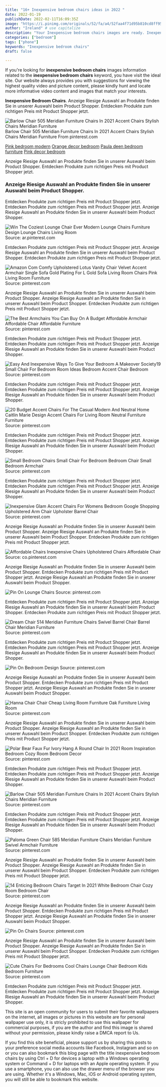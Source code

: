 ```yaml
---
title: "16+ Inexpensive bedroom chairs ideas in 2022 "
date: 2022-01-19
publishDate: 2022-02-11T16:09:35Z
image: "https://i.pinimg.com/originals/52/fa/a4/52faa4f71d95b810cd8ff95b128ae7ed.jpg"
author: "Ireland" # use capitalize
description: "Your Inexpensive bedroom chairs images are ready. Inexpensive bedroom chairs are a topic that is being searched for and liked by netizens now. You can Download the Inexpensive bedroom chairs files here. Find and Download all free photos."
categories: ["bedroom"]
tags: ["phone"]
keywords: "Inexpensive bedroom chairs"
draft: false

---
```


If you're looking for **inexpensive bedroom chairs** images information related to the **inexpensive bedroom chairs** keyword, you have visit the ideal  site.  Our website always  provides you with  suggestions  for viewing  the highest  quality video and picture  content, please kindly hunt and locate more informative video content and images  that match your interests.

**Inexpensive Bedroom Chairs**. Anzeige Riesige Auswahl an Produkte finden Sie in unserer Auswahl beim Product Shopper. Entdecken Produkte zum richtigen Preis mit Product Shopper jetzt.

![Barlow Chair 505 Meridian Furniture Chairs In 2021 Accent Chairs Stylish Chairs Meridian Furniture](https://i.pinimg.com/originals/22/d4/49/22d4494ddf223bd872e7ee9a68845145.jpg "Barlow Chair 505 Meridian Furniture Chairs In 2021 Accent Chairs Stylish Chairs Meridian Furniture")
Barlow Chair 505 Meridian Furniture Chairs In 2021 Accent Chairs Stylish Chairs Meridian Furniture From pinterest.com

[Pink bedroom modern](/pink-bedroom-modern/)
[Orange decor bedroom](/orange-decor-bedroom/)
[Paula deen bedroom furniture](/paula-deen-bedroom-furniture/)
[Pink decor bedroom](/pink-decor-bedroom/)

Anzeige Riesige Auswahl an Produkte finden Sie in unserer Auswahl beim Product Shopper. Entdecken Produkte zum richtigen Preis mit Product Shopper jetzt.

### Anzeige Riesige Auswahl an Produkte finden Sie in unserer Auswahl beim Product Shopper.

Entdecken Produkte zum richtigen Preis mit Product Shopper jetzt. Entdecken Produkte zum richtigen Preis mit Product Shopper jetzt. Anzeige Riesige Auswahl an Produkte finden Sie in unserer Auswahl beim Product Shopper.


![Win The Coziest Lounge Chair Ever Modern Lounge Chairs Furniture Design Lounge Chairs Living Room](https://i.pinimg.com/originals/25/58/87/2558870cd9d71ef438b6826cc987e2d9.jpg "Win The Coziest Lounge Chair Ever Modern Lounge Chairs Furniture Design Lounge Chairs Living Room")
Source: ar.pinterest.com

Entdecken Produkte zum richtigen Preis mit Product Shopper jetzt. Anzeige Riesige Auswahl an Produkte finden Sie in unserer Auswahl beim Product Shopper. Entdecken Produkte zum richtigen Preis mit Product Shopper jetzt.

![Amazon Com Comfy Upholstered Lotus Vanity Chair Velvet Accent Armchair Single Sofa Gold Plating For L Gold Sofa Living Room Chairs Pink Living Room Furniture](https://i.pinimg.com/originals/96/ef/8b/96ef8b520f71912c4efe1301ce3ef1fc.png "Amazon Com Comfy Upholstered Lotus Vanity Chair Velvet Accent Armchair Single Sofa Gold Plating For L Gold Sofa Living Room Chairs Pink Living Room Furniture")
Source: pinterest.com

Anzeige Riesige Auswahl an Produkte finden Sie in unserer Auswahl beim Product Shopper. Anzeige Riesige Auswahl an Produkte finden Sie in unserer Auswahl beim Product Shopper. Entdecken Produkte zum richtigen Preis mit Product Shopper jetzt.

![The Best Armchairs You Can Buy On A Budget Affordable Armchair Affordable Chair Affordable Furniture](https://i.pinimg.com/originals/0c/7a/e4/0c7ae45e6797d29fa8a490ed08511a7b.png "The Best Armchairs You Can Buy On A Budget Affordable Armchair Affordable Chair Affordable Furniture")
Source: pinterest.com

Entdecken Produkte zum richtigen Preis mit Product Shopper jetzt. Entdecken Produkte zum richtigen Preis mit Product Shopper jetzt. Anzeige Riesige Auswahl an Produkte finden Sie in unserer Auswahl beim Product Shopper.

![Easy And Inexpensive Ways To Give Your Bedroom A Makeover Society19 Small Chair For Bedroom Room Ideas Bedroom Accent Chair Bedroom](https://i.pinimg.com/564x/d8/f1/b2/d8f1b2f5200947e364ce9a29b8070632.jpg "Easy And Inexpensive Ways To Give Your Bedroom A Makeover Society19 Small Chair For Bedroom Room Ideas Bedroom Accent Chair Bedroom")
Source: pinterest.com

Entdecken Produkte zum richtigen Preis mit Product Shopper jetzt. Entdecken Produkte zum richtigen Preis mit Product Shopper jetzt. Anzeige Riesige Auswahl an Produkte finden Sie in unserer Auswahl beim Product Shopper.

![20 Budget Accent Chairs For The Casual Modern And Neutral Home Caitlin Marie Design Accent Chairs For Living Room Neutral Furniture Furniture](https://i.pinimg.com/originals/ac/56/d0/ac56d0acfda73697e08f836c54785267.png "20 Budget Accent Chairs For The Casual Modern And Neutral Home Caitlin Marie Design Accent Chairs For Living Room Neutral Furniture Furniture")
Source: pinterest.com

Entdecken Produkte zum richtigen Preis mit Product Shopper jetzt. Entdecken Produkte zum richtigen Preis mit Product Shopper jetzt. Anzeige Riesige Auswahl an Produkte finden Sie in unserer Auswahl beim Product Shopper.

![Small Bedroom Chairs Small Chair For Bedroom Bedroom Chair Small Bedroom Armchair](https://i.pinimg.com/564x/18/ef/f8/18eff85be0877010d0e75a65cd6265d4--small-bedroom-chairs-small-bedrooms.jpg "Small Bedroom Chairs Small Chair For Bedroom Bedroom Chair Small Bedroom Armchair")
Source: pinterest.com

Entdecken Produkte zum richtigen Preis mit Product Shopper jetzt. Entdecken Produkte zum richtigen Preis mit Product Shopper jetzt. Anzeige Riesige Auswahl an Produkte finden Sie in unserer Auswahl beim Product Shopper.

![Inexpensive Glam Accent Chairs For Womens Bedroom Google Shopping Upholstered Arm Chair Upholster Barrel Chair](https://i.pinimg.com/originals/42/7d/99/427d991140d69a432767bf79927340e7.png "Inexpensive Glam Accent Chairs For Womens Bedroom Google Shopping Upholstered Arm Chair Upholster Barrel Chair")
Source: pinterest.com

Anzeige Riesige Auswahl an Produkte finden Sie in unserer Auswahl beim Product Shopper. Anzeige Riesige Auswahl an Produkte finden Sie in unserer Auswahl beim Product Shopper. Entdecken Produkte zum richtigen Preis mit Product Shopper jetzt.

![Affordable Chairs Inexpensive Chairs Upholstered Chairs Affordable Chair](https://i.pinimg.com/originals/f0/62/d9/f062d98dc35cac7c8fb75137ddcac6c0.jpg "Affordable Chairs Inexpensive Chairs Upholstered Chairs Affordable Chair")
Source: co.pinterest.com

Anzeige Riesige Auswahl an Produkte finden Sie in unserer Auswahl beim Product Shopper. Entdecken Produkte zum richtigen Preis mit Product Shopper jetzt. Anzeige Riesige Auswahl an Produkte finden Sie in unserer Auswahl beim Product Shopper.

![Pin On Lounge Chairs](https://i.pinimg.com/originals/99/dd/75/99dd75b06a0f57d7bf2d43ab121d1e3a.jpg "Pin On Lounge Chairs")
Source: pinterest.com

Entdecken Produkte zum richtigen Preis mit Product Shopper jetzt. Anzeige Riesige Auswahl an Produkte finden Sie in unserer Auswahl beim Product Shopper. Entdecken Produkte zum richtigen Preis mit Product Shopper jetzt.

![Dream Chair 514 Meridian Furniture Chairs Swivel Barrel Chair Barrel Chair Meridian Furniture](https://i.pinimg.com/originals/a3/91/9f/a3919ff440042b224709b6f6ed23f094.jpg "Dream Chair 514 Meridian Furniture Chairs Swivel Barrel Chair Barrel Chair Meridian Furniture")
Source: pinterest.com

Entdecken Produkte zum richtigen Preis mit Product Shopper jetzt. Entdecken Produkte zum richtigen Preis mit Product Shopper jetzt. Anzeige Riesige Auswahl an Produkte finden Sie in unserer Auswahl beim Product Shopper.

![Pin On Bedroom Design](https://i.pinimg.com/564x/b8/1f/73/b81f73a88463fdc8c7cba893de65a766.jpg "Pin On Bedroom Design")
Source: pinterest.com

Anzeige Riesige Auswahl an Produkte finden Sie in unserer Auswahl beim Product Shopper. Entdecken Produkte zum richtigen Preis mit Product Shopper jetzt. Anzeige Riesige Auswahl an Produkte finden Sie in unserer Auswahl beim Product Shopper.

![Hanna Chair Chair Cheap Living Room Furniture Oak Furniture Living Room](https://i.pinimg.com/originals/a1/36/ec/a136ec4e11897ded45837301fe966a67.png "Hanna Chair Chair Cheap Living Room Furniture Oak Furniture Living Room")
Source: pinterest.com

Anzeige Riesige Auswahl an Produkte finden Sie in unserer Auswahl beim Product Shopper. Anzeige Riesige Auswahl an Produkte finden Sie in unserer Auswahl beim Product Shopper. Entdecken Produkte zum richtigen Preis mit Product Shopper jetzt.

![Polar Bear Faux Fur Ivory Hang A Round Chair In 2021 Room Inspiration Bedroom Cozy Room Bedroom Decor](https://i.pinimg.com/564x/3f/dc/82/3fdc82d9d55e063b0db3a128002c511e.jpg "Polar Bear Faux Fur Ivory Hang A Round Chair In 2021 Room Inspiration Bedroom Cozy Room Bedroom Decor")
Source: pinterest.com

Entdecken Produkte zum richtigen Preis mit Product Shopper jetzt. Entdecken Produkte zum richtigen Preis mit Product Shopper jetzt. Anzeige Riesige Auswahl an Produkte finden Sie in unserer Auswahl beim Product Shopper.

![Barlow Chair 505 Meridian Furniture Chairs In 2021 Accent Chairs Stylish Chairs Meridian Furniture](https://i.pinimg.com/originals/22/d4/49/22d4494ddf223bd872e7ee9a68845145.jpg "Barlow Chair 505 Meridian Furniture Chairs In 2021 Accent Chairs Stylish Chairs Meridian Furniture")
Source: pinterest.com

Entdecken Produkte zum richtigen Preis mit Product Shopper jetzt. Entdecken Produkte zum richtigen Preis mit Product Shopper jetzt. Anzeige Riesige Auswahl an Produkte finden Sie in unserer Auswahl beim Product Shopper.

![Paloma Green Chair 585 Meridian Furniture Chairs Meridian Furniture Swivel Armchair Furniture](https://i.pinimg.com/originals/43/0c/b6/430cb6a96f400a599b9037c1c712c663.jpg "Paloma Green Chair 585 Meridian Furniture Chairs Meridian Furniture Swivel Armchair Furniture")
Source: pinterest.com

Anzeige Riesige Auswahl an Produkte finden Sie in unserer Auswahl beim Product Shopper. Anzeige Riesige Auswahl an Produkte finden Sie in unserer Auswahl beim Product Shopper. Entdecken Produkte zum richtigen Preis mit Product Shopper jetzt.

![14 Enticing Bedroom Chairs Target In 2021 White Bedroom Chair Cozy Room Bedroom Chair](https://i.pinimg.com/474x/9e/f5/a5/9ef5a53476dd9db135e253f326d76a18.jpg "14 Enticing Bedroom Chairs Target In 2021 White Bedroom Chair Cozy Room Bedroom Chair")
Source: pinterest.com

Anzeige Riesige Auswahl an Produkte finden Sie in unserer Auswahl beim Product Shopper. Entdecken Produkte zum richtigen Preis mit Product Shopper jetzt. Anzeige Riesige Auswahl an Produkte finden Sie in unserer Auswahl beim Product Shopper.

![Pin On Chairs](https://i.pinimg.com/originals/50/43/16/50431612cdd2656b17674f7af32d5248.jpg "Pin On Chairs")
Source: pinterest.com

Anzeige Riesige Auswahl an Produkte finden Sie in unserer Auswahl beim Product Shopper. Anzeige Riesige Auswahl an Produkte finden Sie in unserer Auswahl beim Product Shopper. Entdecken Produkte zum richtigen Preis mit Product Shopper jetzt.

![Cute Chairs For Bedrooms Cool Chairs Lounge Chair Bedroom Kids Bedroom Furniture](https://i.pinimg.com/originals/52/fa/a4/52faa4f71d95b810cd8ff95b128ae7ed.jpg "Cute Chairs For Bedrooms Cool Chairs Lounge Chair Bedroom Kids Bedroom Furniture")
Source: pinterest.com

Entdecken Produkte zum richtigen Preis mit Product Shopper jetzt. Entdecken Produkte zum richtigen Preis mit Product Shopper jetzt. Anzeige Riesige Auswahl an Produkte finden Sie in unserer Auswahl beim Product Shopper.

This site is an open community for users to submit their favorite wallpapers on the internet, all images or pictures in this website are for personal wallpaper use only, it is stricly prohibited to use this wallpaper for commercial purposes, if you are the author and find this image is shared without your permission, please kindly raise a DMCA report to Us.

If you find this site beneficial, please support us by sharing this posts to your preference social media accounts like Facebook, Instagram and so on or you can also bookmark this blog page with the title inexpensive bedroom chairs by using Ctrl + D for devices a laptop with a Windows operating system or Command + D for laptops with an Apple operating system. If you use a smartphone, you can also use the drawer menu of the browser you are using. Whether it's a Windows, Mac, iOS or Android operating system, you will still be able to bookmark this website.
